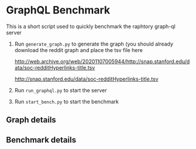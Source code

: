 # GraphQL Benchmark

This is a short script used to quickly benchmark the raphtory graph-ql server

1. Run `generate_graph.py` to generate the graph (you should already download the reddit graph and place the tsv file here
   
    http://web.archive.org/web/20201107005944/http://snap.stanford.edu/data/soc-redditHyperlinks-title.tsv
   
    http://snap.stanford.edu/data/soc-redditHyperlinks-title.tsv

2. Run `run_graphql.py` to start the server

3. Run `start_bench.py` to start the benchmark


## Graph details



## Benchmark details

